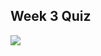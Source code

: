 ## Week 3 Quiz



![](https://github.com/halfrost/Halfrost-Field/blob/master/contents/Machine_Learning/AI_For_Everyone_week3-quiz.png)